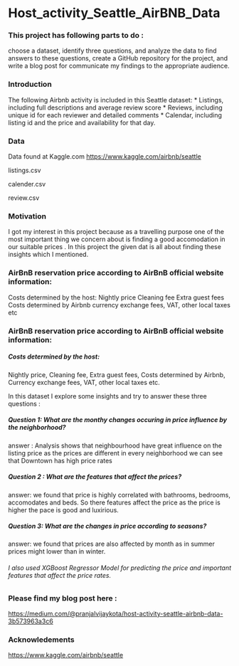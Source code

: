 # Host_activity_Seattle_AirBNB_Data

### This project has following parts to do : 
 
choose a dataset, identify three questions, and analyze the data to find answers to these questions, create a GitHub repository for the project, and write a blog post for communicate my findings to the appropriate audience.

### Introduction

The following Airbnb activity is included in this Seattle dataset: * Listings, including full descriptions and average review score * Reviews, including unique id for each reviewer and detailed comments * Calendar, including listing id and the price and availability for that day.

### Data
Data found at Kaggle.com
https://www.kaggle.com/airbnb/seattle

listings.csv 

calender.csv 

review.csv 

### Motivation 

I got my interest in this project because as a travelling purpose one of the most important thing we concern about is finding a good  accomodation in our suitable prices . In this project the given dat is all about finding these insights which I mentioned. 

### AirBnB reservation price according to AirBnB official website information:

Costs determined by the host:
Nightly price
Cleaning fee
Extra guest fees
Costs determined by Airbnb
currency exchange fees, VAT, other local taxes etc

### AirBnB reservation price according to AirBnB official website information:

##### Costs determined by the host:

Nightly price, Cleaning fee, Extra guest fees, Costs determined by Airbnb, Currency exchange fees, VAT, other local taxes etc.

In this dataset I explore some insights and try to answer these three questions :

##### Question 1: What are the monthy changes occuring in price influence by the neighborhood?
answer : Analysis shows that neighbourhood  have great influence on the listing price as the prices are different in every neighborhood we can see that Downtown has high price rates

##### Question 2 : What are the features that affect the prices?
answer: we found that price is highly correlated with bathrooms, bedrooms, accomodates and beds. So there features affect the price as the price is higher the pace is good and luxirious.

##### Question 3: What are the changes in price according to seasons?
answer: we found that prices are also affected by month as in summer prices might lower than in winter.

###### I also used XGBoost Regressor Model for predicting the price and important features that affect the price rates.

### Please find my blog post here :
https://medium.com/@pranjalvijaykota/host-activity-seattle-airbnb-data-3b573963a3c6

### Acknowledements
https://www.kaggle.com/airbnb/seattle

